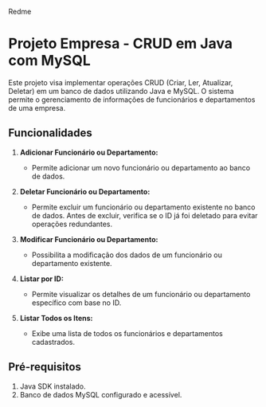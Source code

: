 Redme
# Projeto Empresa - CRUD em Java com MySQL

Este projeto visa implementar operações CRUD (Criar, Ler, Atualizar, Deletar) em um banco de dados utilizando Java e MySQL. O sistema permite o gerenciamento de informações de funcionários e departamentos de uma empresa.

## Funcionalidades

1. **Adicionar Funcionário ou Departamento:**
   - Permite adicionar um novo funcionário ou departamento ao banco de dados.

2. **Deletar Funcionário ou Departamento:**
   - Permite excluir um funcionário ou departamento existente no banco de dados. Antes de excluir, verifica se o ID já foi deletado para evitar operações redundantes.

3. **Modificar Funcionário ou Departamento:**
   - Possibilita a modificação dos dados de um funcionário ou departamento existente.

4. **Listar por ID:**
   - Permite visualizar os detalhes de um funcionário ou departamento específico com base no ID.

5. **Listar Todos os Itens:**
   - Exibe uma lista de todos os funcionários e departamentos cadastrados.

## Pré-requisitos

1. Java SDK instalado.
2. Banco de dados MySQL configurado e acessível.
